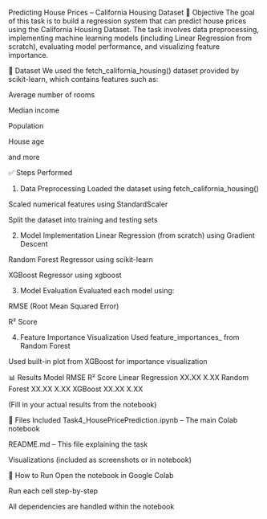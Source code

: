 Predicting House Prices – California Housing Dataset
📌 Objective
The goal of this task is to build a regression system that can predict house prices using the California Housing Dataset. The task involves data preprocessing, implementing machine learning models (including Linear Regression from scratch), evaluating model performance, and visualizing feature importance.

🔢 Dataset
We used the fetch_california_housing() dataset provided by scikit-learn, which contains features such as:

Average number of rooms

Median income

Population

House age

and more

✅ Steps Performed
1. Data Preprocessing
Loaded the dataset using fetch_california_housing()

Scaled numerical features using StandardScaler

Split the dataset into training and testing sets

2. Model Implementation
Linear Regression (from scratch) using Gradient Descent

Random Forest Regressor using scikit-learn

XGBoost Regressor using xgboost

3. Model Evaluation
Evaluated each model using:

RMSE (Root Mean Squared Error)

R² Score

4. Feature Importance Visualization
Used feature_importances_ from Random Forest

Used built-in plot from XGBoost for importance visualization

📊 Results
Model	RMSE	R² Score
Linear Regression	XX.XX	X.XX
Random Forest	XX.XX	X.XX
XGBoost	XX.XX	X.XX

(Fill in your actual results from the notebook)

📁 Files Included
Task4_HousePricePrediction.ipynb – The main Colab notebook

README.md – This file explaining the task

Visualizations (included as screenshots or in notebook)

🔗 How to Run
Open the notebook in Google Colab

Run each cell step-by-step

All dependencies are handled within the notebook
